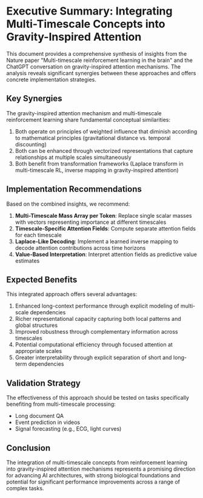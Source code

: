# Executive Summary: Integrating Multi-Timescale Concepts into Gravity-Inspired Attention

This document provides a comprehensive synthesis of insights from the Nature paper "Multi-timescale reinforcement learning in the brain" and the ChatGPT conversation on gravity-inspired attention mechanisms. The analysis reveals significant synergies between these approaches and offers concrete implementation strategies.

## Key Synergies

The gravity-inspired attention mechanism and multi-timescale reinforcement learning share fundamental conceptual similarities:

1. Both operate on principles of weighted influence that diminish according to mathematical principles (gravitational distance vs. temporal discounting)
2. Both can be enhanced through vectorized representations that capture relationships at multiple scales simultaneously
3. Both benefit from transformation frameworks (Laplace transform in multi-timescale RL, inverse mapping in gravity-inspired attention)

## Implementation Recommendations

Based on the combined insights, we recommend:

1. **Multi-Timescale Mass Array per Token**: Replace single scalar masses with vectors representing importance at different timescales
2. **Timescale-Specific Attention Fields**: Compute separate attention fields for each timescale
3. **Laplace-Like Decoding**: Implement a learned inverse mapping to decode attention contributions across time horizons
4. **Value-Based Interpretation**: Interpret attention fields as predictive value estimates

## Expected Benefits

This integrated approach offers several advantages:

1. Enhanced long-context performance through explicit modeling of multi-scale dependencies
2. Richer representational capacity capturing both local patterns and global structures
3. Improved robustness through complementary information across timescales
4. Potential computational efficiency through focused attention at appropriate scales
5. Greater interpretability through explicit separation of short and long-term dependencies

## Validation Strategy

The effectiveness of this approach should be tested on tasks specifically benefiting from multi-timescale processing:
- Long document QA
- Event prediction in videos
- Signal forecasting (e.g., ECG, light curves)

## Conclusion

The integration of multi-timescale concepts from reinforcement learning into gravity-inspired attention mechanisms represents a promising direction for advancing AI architectures, with strong biological foundations and potential for significant performance improvements across a range of complex tasks.
